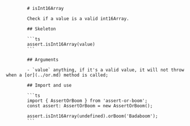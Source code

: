             # isInt16Array

            Check if a value is a valid int16Array.

            ## Skeleton

            ```ts
            assert.isInt16Array(value)
            ```

            ## Arguments

            - `value` anything, if it's a valid value, it will not throw when a [or](../or.md) method is called;

            ## Import and use

            ```ts
            import { AssertOrBoom } from 'assert-or-boom';
            const assert: AssertOrBoom = new AssertOrBoom();

            assert.isInt16Array(undefined).orBoom('Badaboom');
            ```
